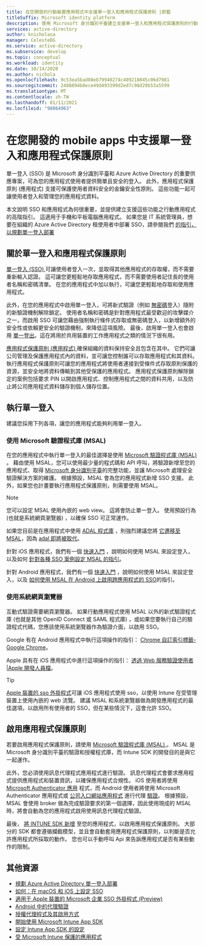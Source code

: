 ```yaml
---
title: 在您開發的行動裝置應用程式中支援單一登入和應用程式保護原則 |蔚藍
titleSuffix: Microsoft identity platform
description: 使用 Microsoft 身分識別平臺建立支援單一登入和應用程式保護原則的行動應用程式，以及與 Azure Active Directory 整合的說明和總覽。
services: active-directory
author: knicholasa
manager: CelesteDG
ms.service: active-directory
ms.subservice: develop
ms.topic: conceptual
ms.workload: identity
ms.date: 10/14/2020
ms.author: nichola
ms.openlocfilehash: 9c53ea5bad88eb79940274c409218045c06d7981
ms.sourcegitcommit: 2488894b8ece49d493399d2ed7c98d29b53a5599
ms.translationtype: MT
ms.contentlocale: zh-TW
ms.lasthandoff: 01/11/2021
ms.locfileid: "98064963"
---
```

# <a name="support-single-sign-on-and-app-protection-policies-in-mobile-apps-you-develop"></a>在您開發的 mobile apps 中支援單一登入和應用程式保護原則

單一登入 (SSO) 是 Microsoft 身分識別平臺和 Azure Active Directory 的重要供應專案，可為您的應用程式使用者提供簡單且安全的登入。 此外，應用程式保護原則 (應用程式) 支援可保護使用者資料安全的金鑰安全性原則。 這些功能一起可讓使用者登入和管理您的應用程式資料。

本文說明 SSO 和應用程式為何很重要，並提供建立支援這些功能之行動應用程式的高階指引。 這適用于手機和平板電腦應用程式。 如果您是 IT 系統管理員，想要在組織的 Azure Active Directory 租使用者中部署 SSO，請參閱我們 [的指引，以規劃單一登入部署](../manage-apps/plan-sso-deployment.md)

## <a name="about-single-sign-on-and-app-protection-policies"></a>關於單一登入和應用程式保護原則

[單一登入 (SSO) ](../manage-apps/plan-sso-deployment.md) 可讓使用者登入一次，並取得其他應用程式的存取權，而不需要重新輸入認證。 這可讓您更輕鬆地存取應用程式，而不需要使用者記住長的使用者名稱和密碼清單。 在您的應用程式中加以執行，可讓您更輕鬆地存取和使用應用程式。

此外，在您的應用程式中啟用單一登入，可將新式驗證（例如 [無密碼](../authentication/concept-authentication-passwordless.md)登入）隨附的新驗證機制解除鎖定。 使用者名稱和密碼是針對應用程式最受歡迎的攻擊媒介之一，而啟用 SSO 可讓您藉由強制執行條件式存取或無密碼登入，以新增額外的安全性或依賴更安全的驗證機制，來降低這項風險。 最後，啟用單一登入也會啟用 [單一登出](v2-protocols-oidc.md#single-sign-out)。這在將用於共用裝置的工作應用程式之類的情況下很有用。

[應用程式保護原則 (應用程式) ](/mem/intune/apps/app-protection-policy) 確保組織的資料保持安全且包含在其中。 它們可讓公司管理及保護應用程式內的資料，並可讓您控制誰可以存取應用程式和其資料。 執行應用程式保護原則可讓您的應用程式將使用者連接到受條件式存取原則保護的資源，並安全地將資料傳輸到其他受保護的應用程式。 應用程式保護原則解除鎖定的案例包括要求 PIN 以開啟應用程式、控制應用程式之間的資料共用，以及防止將公司應用程式資料儲存到個人儲存位置。

## <a name="implementing-single-sign-on"></a>執行單一登入

建議您採用下列各項，讓您的應用程式能夠利用單一登入。

### <a name="use-the-microsoft-authentication-library-msal"></a>使用 Microsoft 驗證程式庫 (MSAL) 

在您的應用程式中執行單一登入的最佳選擇是使用 [Microsoft 驗證程式庫 (MSAL) ](msal-overview.md)。 藉由使用 MSAL，您可以使用最少量的程式碼和 API 呼叫，將驗證新增至您的應用程式、取得 [Microsoft 身分識別平臺](./index.yml)的完整功能，並讓 Microsoft 處理安全驗證解決方案的維護。 根據預設，MSAL 會為您的應用程式新增 SSO 支援。 此外，如果您也計畫要執行應用程式保護原則，則需要使用 MSAL。

> [!NOTE]
> 您可以設定 MSAL 使用內嵌的 web view。 這將會防止單一登入。 使用預設行為 (也就是系統網頁瀏覽器) ，以確保 SSO 可正常運作。

如果您目前是在應用程式中使用 [ADAL 程式庫](../azuread-dev/active-directory-authentication-libraries.md) ，則強烈建議您將 [它遷移至 MSAL](msal-migration.md)，因為 [adal 即將被取代](https://techcommunity.microsoft.com/t5/azure-active-directory-identity/update-your-applications-to-use-microsoft-authentication-library/ba-p/1257363)。

針對 iOS 應用程式，我們有一個 [快速入門](quickstart-v2-ios.md) ，說明如何使用 MSAL 來設定登入，以及如何 [針對各種 SSO 案例設定 MSAL 的指引](single-sign-on-macos-ios.md)。

針對 Android 應用程式，我們有一個 [快速入門](quickstart-v2-android.md) ，說明如何使用 MSAL 來設定登入，以及 [如何使用 MSAL 在 Android 上啟用跨應用程式的 SSO](msal-android-single-sign-on.md)的指引。

### <a name="use-the-system-web-browser"></a>使用系統網頁瀏覽器

互動式驗證需要網頁瀏覽器。 如果行動應用程式使用 MSAL 以外的新式驗證程式庫 (也就是其他 OpenID Connect 或 SAML 程式庫) ，或如果您要執行自己的驗證程式代碼，您應該使用系統瀏覽器作為驗證介面，以啟用 SSO。

Google 有在 Android 應用程式中執行這項操作的指引： [Chrome 自訂索引標籤-Google Chrome](https://developer.chrome.com/multidevice/android/customtabs)。

Apple 具有在 iOS 應用程式中進行這項操作的指引： [透過 Web 服務驗證使用者 |Apple 開發人員檔](https://developer.apple.com/documentation/authenticationservices/authenticating_a_user_through_a_web_service)。

> [!TIP]
> [Apple 裝置的 sso 外掛程式](apple-sso-plugin.md)可讓 iOS 應用程式使用 sso，以使用 Intune 在受管理裝置上使用內嵌的 web 流覽。 建議 MSAL 和系統瀏覽器做為開發應用程式的最佳選項，以啟用所有使用者的 SSO，但在某些情況下，這會允許 SSO。

## <a name="enable-app-protection-policies"></a>啟用應用程式保護原則

若要啟用應用程式保護原則，請使用 [Microsoft 驗證程式庫 (MSAL) ](msal-overview.md)。 MSAL 是 Microsoft 身分識別平臺的驗證和授權程式庫，而 Intune SDK 的開發目的是與它一起運作。

此外，您必須使用訊息代理程式應用程式進行驗證。 訊息代理程式會要求應用程式提供應用程式和裝置資訊，以確保應用程式合規性。 iOS 使用者將使用 [Microsoft Authenticator 應用](../user-help/user-help-auth-app-sign-in.md) 程式，而 Android 使用者將使用 Microsoft Authenticator 應用程式或 [公司入口網站應用程式](https://play.google.com/store/apps/details?id=com.microsoft.windowsintune.companyportal) 進行代理 [驗證](./msal-android-single-sign-on.md)。 根據預設，MSAL 會使用 broker 做為完成驗證要求的第一個選擇，因此使用現成的 MSAL 時，將會自動為您的應用程式啟用使用訊息代理程式驗證。

最後， [將 INTUNE SDK 新增](/mem/intune/developer/app-sdk-get-started) 至您的應用程式，以啟用應用程式保護原則。 大部分的 SDK 都會遵循攔截模型，並且會自動套用應用程式保護原則，以判斷是否允許應用程式所採取的動作。 您也可以手動呼叫 Api 來告訴應用程式是否有某些動作的限制。

## <a name="additional-resources"></a>其他資源

- [規劃 Azure Active Directory 單一登入部署](../manage-apps/plan-sso-deployment.md)
- [如何：在 macOS 和 iOS 上設定 SSO](single-sign-on-macos-ios.md)
- [適用于 Apple 裝置的 Microsoft 企業 SSO 外掛程式 (Preview) ](apple-sso-plugin.md)
- [Android 中的代理驗證](./msal-android-single-sign-on.md)
- [授權代理程式及其啟用方式](./msal-android-single-sign-on.md)
- [開始使用 Microsoft Intune App SDK](/mem/intune/developer/app-sdk-get-started)
- [設定 Intune App SDK 的設定](/mem/intune/developer/app-sdk-ios#configure-settings-for-the-intune-app-sdk)
- [受 Microsoft Intune 保護的應用程式](/mem/intune/apps/apps-supported-intune-apps)